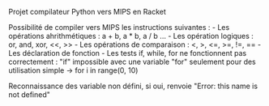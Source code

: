 Projet compilateur Python vers MIPS en Racket

Possibilité de compiler vers MIPS les instructions suivantes :
	- Les opérations ahrithmétiques : a + b, a * b, a / b ...
	- Les opération logiques : or, and, xor, <<, >>
	- Les opérations de comparaison : <, >, <=, >=, !=, ==
	- Les déclaration de fonction
	- Les tests if, while, for ne fonctionnent pas correctement : "if" impossible avec une variable
																  									      "for" seulement pour des utilisation simple -> for i in range(0, 10)

Reconnaissance des variable non défini, si oui, renvoie "Error: this name is not defined"

